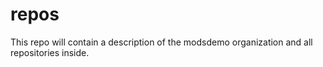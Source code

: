 # repos
This repo will contain a description of the modsdemo organization and all repositories inside.

